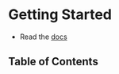 # Getting Started

- Read the [docs](https://github.com/ns8inc/engineering/tree/master/integrations)

## Table of Contents
